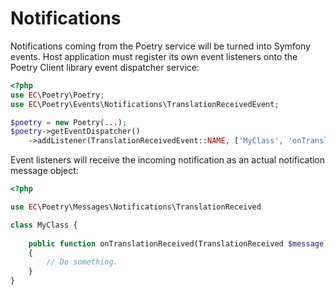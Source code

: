 # Notifications

Notifications coming from the Poetry service will be turned into Symfony events. Host application
must register its own event listeners onto the Poetry Client library event dispatcher service:

```php
<?php
use EC\Poetry\Poetry;
use EC\Poetry\Events\Notifications\TranslationReceivedEvent;

$poetry = new Poetry(...);
$poetry->getEventDispatcher()
    ->addListener(TranslationReceivedEvent::NAME, ['MyClass', 'onTranslationReceived']);
``` 

Event listeners will receive the incoming notification as an actual notification message object:

```php
<?php

use EC\Poetry\Messages\Notifications\TranslationReceived

class MyClass {
 
    public function onTranslationReceived(TranslationReceived $message)
    {
        // Do something.
    }
}
```

